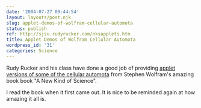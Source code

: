 ```yaml
---
date: '2004-07-27 09:44:54'
layout: layouts/post.njk
slug: applet-demos-of-wolfram-cellular-automota
status: publish
ref: http://sjsu.rudyrucker.com/nksapplets.htm
title: Applet Demos of Wolfram Cellular Automota
wordpress_id: '31'
categories: Science
---
```


Rudy Rucker and his class have done a good job of providing
[applet versions of some of the cellular automota](http://sjsu.rudyrucker.com/nksapplets.htm) from  Stephen Wolfram's amazing book book "A New Kind of Science".

I read the book when it first came out.  It is nice to be reminded again at how amazing it all is.
